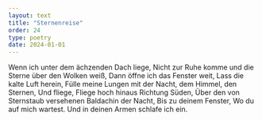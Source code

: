 ```yaml
---
layout: text
title: "Sternenreise"
order: 24
type: poetry
date: 2024-01-01
---
```


Wenn ich unter dem ächzenden Dach liege,
Nicht zur Ruhe komme und die Sterne über den Wolken weiß,
Dann öffne ich das Fenster weit,
Lass die kalte Luft herein,
Fülle meine Lungen mit der Nacht, dem Himmel, den Sternen,
Und fliege,
Fliege hoch hinaus Richtung Süden,
Über den von Sternstaub versehenen Baldachin der Nacht,
Bis zu deinem Fenster,
Wo du auf mich wartest.
Und in deinen Armen schlafe ich ein.
